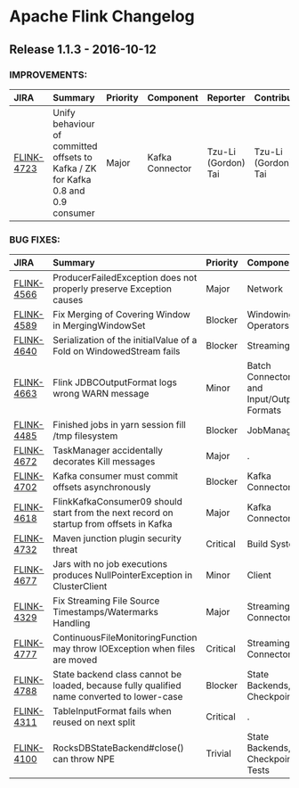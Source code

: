 
<!---
# Licensed to the Apache Software Foundation (ASF) under one
# or more contributor license agreements.  See the NOTICE file
# distributed with this work for additional information
# regarding copyright ownership.  The ASF licenses this file
# to you under the Apache License, Version 2.0 (the
# "License"); you may not use this file except in compliance
# with the License.  You may obtain a copy of the License at
#
#     http://www.apache.org/licenses/LICENSE-2.0
#
# Unless required by applicable law or agreed to in writing, software
# distributed under the License is distributed on an "AS IS" BASIS,
# WITHOUT WARRANTIES OR CONDITIONS OF ANY KIND, either express or implied.
# See the License for the specific language governing permissions and
# limitations under the License.
-->
# Apache Flink Changelog

## Release 1.1.3 - 2016-10-12



### IMPROVEMENTS:

| JIRA | Summary | Priority | Component | Reporter | Contributor |
|:---- |:---- | :--- |:---- |:---- |:---- |
| [FLINK-4723](https://issues.apache.org/jira/browse/FLINK-4723) | Unify behaviour of committed offsets to Kafka / ZK for Kafka 0.8 and 0.9 consumer |  Major | Kafka Connector | Tzu-Li (Gordon) Tai | Tzu-Li (Gordon) Tai |


### BUG FIXES:

| JIRA | Summary | Priority | Component | Reporter | Contributor |
|:---- |:---- | :--- |:---- |:---- |:---- |
| [FLINK-4566](https://issues.apache.org/jira/browse/FLINK-4566) | ProducerFailedException does not properly preserve Exception causes |  Major | Network | Stephan Ewen | Stephan Ewen |
| [FLINK-4589](https://issues.apache.org/jira/browse/FLINK-4589) | Fix Merging of Covering Window in MergingWindowSet |  Blocker | Windowing Operators | Aljoscha Krettek | Aljoscha Krettek |
| [FLINK-4640](https://issues.apache.org/jira/browse/FLINK-4640) | Serialization of the initialValue of a Fold on WindowedStream fails |  Blocker | Streaming | Fabian Hueske | Stephan Ewen |
| [FLINK-4663](https://issues.apache.org/jira/browse/FLINK-4663) | Flink JDBCOutputFormat logs wrong WARN message |  Minor | Batch Connectors and Input/Output Formats | Swapnil Chougule | Swapnil Chougule |
| [FLINK-4485](https://issues.apache.org/jira/browse/FLINK-4485) | Finished jobs in yarn session fill /tmp filesystem |  Blocker | JobManager | Niels Basjes | Maximilian Michels |
| [FLINK-4672](https://issues.apache.org/jira/browse/FLINK-4672) | TaskManager accidentally decorates Kill messages |  Major | . | Stephan Ewen | Stephan Ewen |
| [FLINK-4702](https://issues.apache.org/jira/browse/FLINK-4702) | Kafka consumer must commit offsets asynchronously |  Blocker | Kafka Connector | Stephan Ewen | Stephan Ewen |
| [FLINK-4618](https://issues.apache.org/jira/browse/FLINK-4618) | FlinkKafkaConsumer09 should start from the next record on startup from offsets in Kafka |  Major | Kafka Connector | static-max |  |
| [FLINK-4732](https://issues.apache.org/jira/browse/FLINK-4732) | Maven junction plugin security threat |  Critical | Build System | Maximilian Michels | Maximilian Michels |
| [FLINK-4677](https://issues.apache.org/jira/browse/FLINK-4677) | Jars with no job executions produces NullPointerException in ClusterClient |  Minor | Client | Maximilian Michels | Maximilian Michels |
| [FLINK-4329](https://issues.apache.org/jira/browse/FLINK-4329) | Fix Streaming File Source Timestamps/Watermarks Handling |  Major | Streaming Connectors | Aljoscha Krettek | Kostas Kloudas |
| [FLINK-4777](https://issues.apache.org/jira/browse/FLINK-4777) | ContinuousFileMonitoringFunction may throw IOException when files are moved |  Critical | Streaming Connectors | Maximilian Michels | Maximilian Michels |
| [FLINK-4788](https://issues.apache.org/jira/browse/FLINK-4788) | State backend class cannot be loaded, because fully qualified name converted to lower-case |  Blocker | State Backends, Checkpointing | Florian Koenig | Stephan Ewen |
| [FLINK-4311](https://issues.apache.org/jira/browse/FLINK-4311) | TableInputFormat fails when reused on next split |  Critical | . | Niels Basjes | Niels Basjes |
| [FLINK-4100](https://issues.apache.org/jira/browse/FLINK-4100) | RocksDBStateBackend#close() can throw NPE |  Trivial | State Backends, Checkpointing, Tests | Chesnay Schepler |  |


